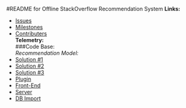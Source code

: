 #README for Offline StackOverflow Recommendation System
**Links:**  
* [Issues](https://github.com/ankitkumar93/csc510-se-project/issues)  
* [Milestones](https://github.com/ankitkumar93/csc510-se-project/milestones)  
* [Contributers](https://github.com/ankitkumar93/csc510-se-project/graphs/contributors)  
**Telemetry:**  
###Code Base:  
_Recommendation Model:_  
* [Solution #1](https://github.com/ankitkumar93/csc510-se-project/tree/solution1)  
* [Solution #2](https://github.com/ankitkumar93/csc510-se-project/tree/solution2)  
* [Solution #3](https://github.com/ankitkumar93/csc510-se-project/tree/solution3)  
* [Plugin](https://github.com/ankitkumar93/csc510-se-project/tree/plugin)  
* [Front-End](https://github.com/ankitkumar93/csc510-se-project/tree/Front-End)  
* [Server](https://github.com/ankitkumar93/csc510-se-project/tree/server)  
* [DB Import](https://github.com/ankitkumar93/csc510-se-project/tree/db_import)  
